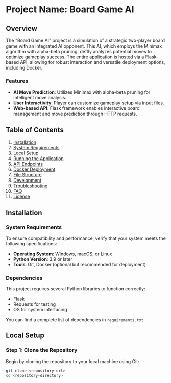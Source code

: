 # Project Name: Board Game AI

## Overview
The "Board Game AI" project is a simulation of a strategic two-player board game with an integrated AI opponent. This AI, which employs the Minimax algorithm with alpha-beta pruning, deftly analyzes potential moves to optimize gameplay success. The entire application is hosted via a Flask-based API, allowing for robust interaction and versatile deployment options, including Docker.

### Features
- **AI Move Prediction**: Utilizes Minimax with alpha-beta pruning for intelligent move analysis.
- **User Interactivity**: Player can customize gameplay setup via input files.
- **Web-based API**: Flask framework enables interactive board management and move prediction through HTTP requests.

## Table of Contents
1. [Installation](#installation)
2. [System Requirements](#system-requirements)
3. [Local Setup](#local-setup)
4. [Running the Application](#running-the-application)
5. [API Endpoints](#api-endpoints)
6. [Docker Deployment](#docker-deployment)
7. [File Structure](#file-structure)
8. [Development](#development)
9. [Troubleshooting](#troubleshooting)
10. [FAQ](#faq)
11. [License](#license)

## Installation

### System Requirements
To ensure compatibility and performance, verify that your system meets the following specifications:
- **Operating System**: Windows, macOS, or Linux
- **Python Version**: 3.9 or later
- **Tools**: Git, Docker (optional but recommended for deployment)

### Dependencies
This project requires several Python libraries to function correctly:
- Flask
- Requests for testing
- OS for system interfacing

You can find a complete list of dependencies in `requirements.txt`.

## Local Setup

### Step 1: Clone the Repository
Begin by cloning the repository to your local machine using Git:
```bash
git clone <repository-url>
cd <repository-directory>
